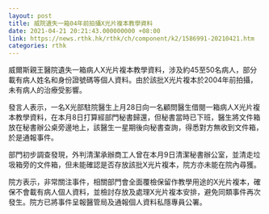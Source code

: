 ```yaml
---
layout: post
title: 威院遺失一箱04年前拍攝X光片複本教學資料
date: 2021-04-21 20:21:43.000000000 +08:00
link: https://news.rthk.hk/rthk/ch/component/k2/1586991-20210421.htm
categories: rthk
---
```


威爾斯親王醫院遺失一箱病人X光片複本教學資料，涉及約45至50名病人，部分載有病人姓名和身份證號碼等個人資料。由於該批X光片複本於2004年前拍攝，未有病人的治療受影響。

發言人表示，一名X光部駐院醫生上月28日向一名顧問醫生借閱一箱病人X光片複本教學資料，在本月8日打算經部門秘書歸還，但秘書當時已下班，醫生將文件箱放在秘書辦公桌旁邊地上，該醫生一星期後向秘書查詢，得悉對方無收到文件箱，於是通報事件。

部門初步調查發現，外判清潔承辦商工人曾在本月9日清潔秘書辦公室，並清走垃圾箱旁的文件箱，但未能確認是否存放該批X光片複本，院方亦未能在院內尋獲。

院方表示，非常關注事件，相關部門會全面覆檢保留作教學用途的X光片複本，確保不會載有病人個人資料，並檢討存放及處理X光片複本安排，避免同類事件再次發生。院方已將事件呈報醫管局及通報個人資料私隱專員公署。
